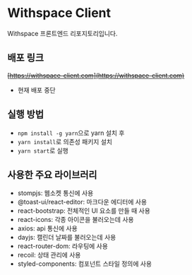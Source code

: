 # Withspace Client
Withspace 프론트엔드 리포지토리입니다.

## 배포 링크
~~[https://withspace-client.com](https://withspace-client.com)~~
- 현재 배포 중단

## 실행 방법
- `npm install -g yarn`으로 yarn 설치 후
- `yarn install`로 의존성 패키지 설치
- `yarn start`로 실행

## 사용한 주요 라이브러리
- stompjs: 웹소켓 통신에 사용
- @toast-ui/react-editor: 마크다운 에디터에 사용
- react-bootstrap: 전체적인 UI 요소를 만들 때 사용
- react-icons: 각종 아이콘을 불러오는데 사용
- axios: api 통신에 사용
- dayjs: 캘린더 날짜를 불러오는데 사용
- react-router-dom: 라우팅에 사용
- recoil: 상태 관리에 사용
- styled-components: 컴포넌트 스타일 정의에 사용
